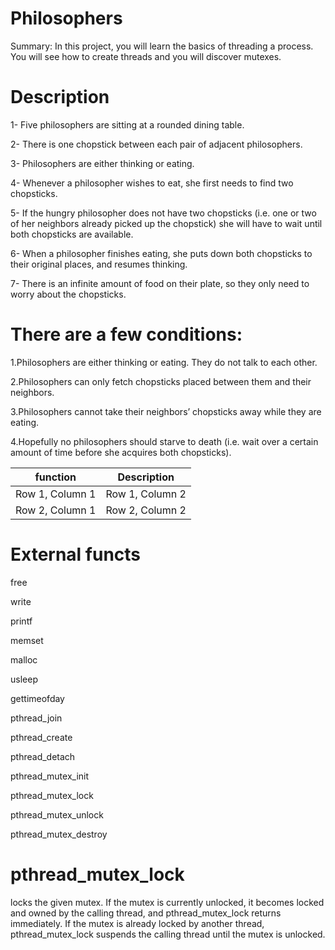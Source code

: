 # Philosophers
Summary: In this project, you will learn the basics of threading a process. You will see how to create threads and you will discover mutexes.

# Description
1- Five philosophers are sitting at a rounded dining table.

2- There is one chopstick between each pair of adjacent philosophers.

3- Philosophers are either thinking or eating.

4- Whenever a philosopher wishes to eat, she first needs to find two chopsticks.

5- If the hungry philosopher does not have two chopsticks (i.e. one or two of her neighbors already picked up the chopstick) she will have to wait until both chopsticks are available.

6- When a philosopher finishes eating, she puts down both chopsticks to their original places, and resumes thinking.

7- There is an infinite amount of food on their plate, so they only need to worry about the chopsticks.

# There are a few conditions:
1.Philosophers are either thinking or eating. They do not talk to each other.

2.Philosophers can only fetch chopsticks placed between them and their neighbors.

3.Philosophers cannot take their neighbors’ chopsticks away while they are eating.

4.Hopefully no philosophers should starve to death (i.e. wait over a certain amount of time before she acquires both chopsticks).


| function        | Description
|-----------------|--------------------------------------------------------|
| Row 1, Column 1 | Row 1, Column 2                                        |
| Row 2, Column 1 | Row 2, Column 2                                        | 


# External functs
free

write

printf

memset

malloc

usleep

gettimeofday

pthread_join

pthread_create

pthread_detach

pthread_mutex_init

pthread_mutex_lock

pthread_mutex_unlock

pthread_mutex_destroy

# pthread_mutex_lock
locks the given mutex. If the mutex is currently unlocked, it becomes locked and owned by the calling thread, and pthread_mutex_lock returns immediately. If the mutex is already locked by another thread, pthread_mutex_lock suspends the calling thread until the mutex is unlocked.
